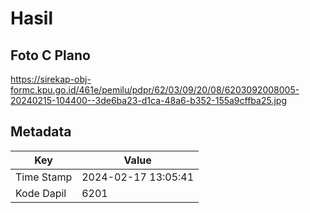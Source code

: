 # Hasil

## Foto C Plano

https://sirekap-obj-formc.kpu.go.id/461e/pemilu/pdpr/62/03/09/20/08/6203092008005-20240215-104400--3de6ba23-d1ca-48a6-b352-155a9cffba25.jpg


## Metadata

| Key        | Value               |
| ---------- | ------------------- |
| Time Stamp | 2024-02-17 13:05:41 |
| Kode Dapil | 6201                |



